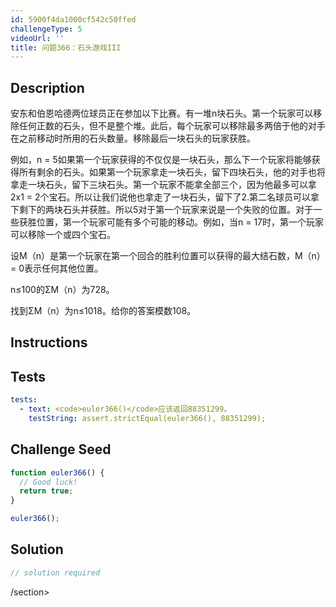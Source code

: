 ```yaml
---
id: 5900f4da1000cf542c50ffed
challengeType: 5
videoUrl: ''
title: 问题366：石头游戏III
---
```


## Description
<section id="description">安东和伯恩哈德两位球员正在参加以下比赛。有一堆n块石头。第一个玩家可以移除任何正数的石头，但不是整个堆。此后，每个玩家可以移除最多两倍于他的对手在之前移动时所用的石头数量。移除最后一块石头的玩家获胜。 <p>例如，n = 5如果第一个玩家获得的不仅仅是一块石头，那么下一个玩家将能够获得所有剩余的石头。如果第一个玩家拿走一块石头，留下四块石头，他的对手也将拿走一块石头，留下三块石头。第一个玩家不能拿全部三个，因为他最多可以拿2x1 = 2个宝石。所以让我们说他也拿走了一块石头，留下了2.第二名球员可以拿下剩下的两块石头并获胜。所以5对于第一个玩家来说是一个失败的位置。对于一些获胜位置，第一个玩家可能有多个可能的移动。例如，当n = 17时，第一个玩家可以移除一个或四个宝石。 </p><p>设M（n）是第一个玩家在第一个回合的胜利位置可以获得的最大结石数，M（n）= 0表示任何其他位置。 </p><p> n≤100的ΣM（n）为728。 </p><p>找到ΣM（n）为n≤1018。给你的答案模数108。 </p></section>

## Instructions
<section id="instructions">
</section>

## Tests
<section id='tests'>

```yml
tests:
  - text: <code>euler366()</code>应该返回88351299。
    testString: assert.strictEqual(euler366(), 88351299);

```

</section>

## Challenge Seed
<section id='challengeSeed'>

<div id='js-seed'>

```js
function euler366() {
  // Good luck!
  return true;
}

euler366();

```

</div>



</section>

## Solution
<section id='solution'>

```js
// solution required
```

/section>
